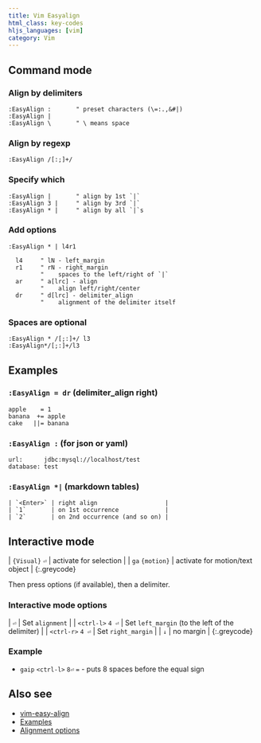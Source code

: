 ```yaml
---
title: Vim Easyalign
html_class: key-codes
hljs_languages: [vim]
category: Vim
---
```


## Command mode

### Align by delimiters

```vim
:EasyAlign :       " preset characters (\=:.,&#|)
:EasyAlign |
:EasyAlign \       " \ means space
```

### Align by regexp

```vim
:EasyAlign /[:;]+/
```

### Specify which

```vim
:EasyAlign |       " align by 1st `|`
:EasyAlign 3 |     " align by 3rd `|`
:EasyAlign * |     " align by all `|`s
```

### Add options

```vim
:EasyAlign * | l4r1

  l4     " lN - left_margin
  r1     " rN - right_margin
         "    spaces to the left/right of `|`
  ar     " a[lrc] - align
         "    align left/right/center
  dr     " d[lrc] - delimiter_align
         "    alignment of the delimiter itself
```

### Spaces are optional

```vim
:EasyAlign * /[;:]+/ l3
:EasyAlign*/[;:]+/l3
```

## Examples

### `:EasyAlign = dr` (delimiter_align right)

```
apple    = 1
banana  += apple
cake   ||= banana
```

### `:EasyAlign :` (for json or yaml)

```
url:      jdbc:mysql://localhost/test
database: test
```

### `:EasyAlign *|` (markdown tables)

```nohighlight
| `<Enter>` | right align                   |
| `1`       | on 1st occurrence             |
| `2`       | on 2nd occurrence (and so on) |
```

## Interactive mode

| `{Visual}` `⏎` | activate for selection |
| `ga` `{motion}` | activate for motion/text object |
{:.greycode}

Then press options (if available), then a delimiter.

### Interactive mode options

| `⏎` | Set `alignment` |
| `<ctrl-l>` `4 ⏎` | Set `left_margin` (to the left of the delimiter) |
| `<ctrl-r>` `4 ⏎` | Set `right_margin` |
| `↓` | no margin |
{:.greycode}

### Example

-   `gaip` `<ctrl-l>` `8⏎` `=` - puts 8 spaces before the equal sign

## Also see

-   [vim-easy-align](https://github.com/junegunn/vim-easy-align)
-   [Examples](https://github.com/junegunn/vim-easy-align#examples)
-   [Alignment options](https://github.com/junegunn/vim-easy-align#alignment-options)
